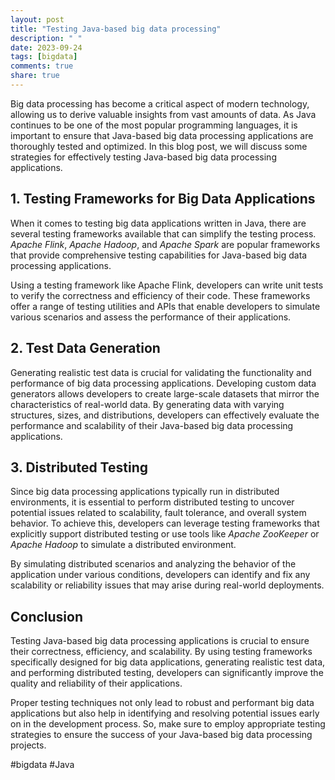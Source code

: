 ```yaml
---
layout: post
title: "Testing Java-based big data processing"
description: " "
date: 2023-09-24
tags: [bigdata]
comments: true
share: true
---
```


Big data processing has become a critical aspect of modern technology, allowing us to derive valuable insights from vast amounts of data. As Java continues to be one of the most popular programming languages, it is important to ensure that Java-based big data processing applications are thoroughly tested and optimized. In this blog post, we will discuss some strategies for effectively testing Java-based big data processing applications.

## 1. Testing Frameworks for Big Data Applications

When it comes to testing big data applications written in Java, there are several testing frameworks available that can simplify the testing process. *Apache Flink*, *Apache Hadoop*, and *Apache Spark* are popular frameworks that provide comprehensive testing capabilities for Java-based big data processing applications.

Using a testing framework like Apache Flink, developers can write unit tests to verify the correctness and efficiency of their code. These frameworks offer a range of testing utilities and APIs that enable developers to simulate various scenarios and assess the performance of their applications.

## 2. Test Data Generation

Generating realistic test data is crucial for validating the functionality and performance of big data processing applications. Developing custom data generators allows developers to create large-scale datasets that mirror the characteristics of real-world data. By generating data with varying structures, sizes, and distributions, developers can effectively evaluate the performance and scalability of their Java-based big data processing applications.

## 3. Distributed Testing

Since big data processing applications typically run in distributed environments, it is essential to perform distributed testing to uncover potential issues related to scalability, fault tolerance, and overall system behavior. To achieve this, developers can leverage testing frameworks that explicitly support distributed testing or use tools like *Apache ZooKeeper* or *Apache Hadoop* to simulate a distributed environment.

By simulating distributed scenarios and analyzing the behavior of the application under various conditions, developers can identify and fix any scalability or reliability issues that may arise during real-world deployments.

## Conclusion

Testing Java-based big data processing applications is crucial to ensure their correctness, efficiency, and scalability. By using testing frameworks specifically designed for big data applications, generating realistic test data, and performing distributed testing, developers can significantly improve the quality and reliability of their applications.

Proper testing techniques not only lead to robust and performant big data applications but also help in identifying and resolving potential issues early on in the development process. So, make sure to employ appropriate testing strategies to ensure the success of your Java-based big data processing projects.

#bigdata #Java